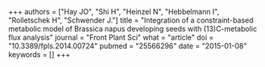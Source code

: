 +++
authors = ["Hay JO", "Shi H", "Heinzel N", "Hebbelmann I", "Rolletschek H", "Schwender J."]
title = "Integration of a constraint-based metabolic model of Brassica napus developing seeds with (13)C-metabolic flux analysis"
journal = "Front Plant Sci"
what = "article"
doi = "10.3389/fpls.2014.00724"
pubmed = "25566296"
date = "2015-01-08"
keywords = []
+++

